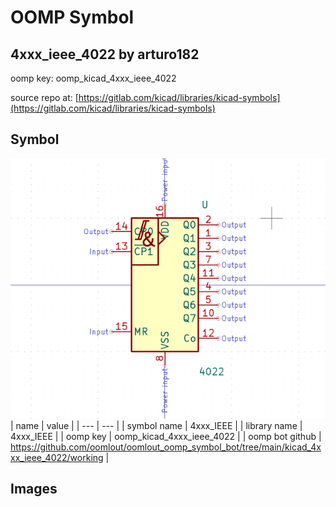 # OOMP Symbol  
## 4xxx_ieee_4022  by arturo182  
  
oomp key: oomp_kicad_4xxx_ieee_4022  
  
source repo at: [https://gitlab.com/kicad/libraries/kicad-symbols](https://gitlab.com/kicad/libraries/kicad-symbols)  
## Symbol  
  
[![working.png](working_600.png)](working.png)  
| name | value | 
| --- | --- | 
| symbol name | 4xxx_IEEE | 
| library name | 4xxx_IEEE | 
| oomp key | oomp_kicad_4xxx_ieee_4022 | 
| oomp bot github | https://github.com/oomlout/oomlout_oomp_symbol_bot/tree/main/kicad_4xxx_ieee_4022/working | 
## Images  
